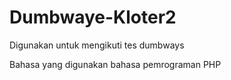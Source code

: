 # Dumbwaye-Kloter2
Digunakan untuk mengikuti tes dumbways

Bahasa yang digunakan bahasa pemrograman PHP
